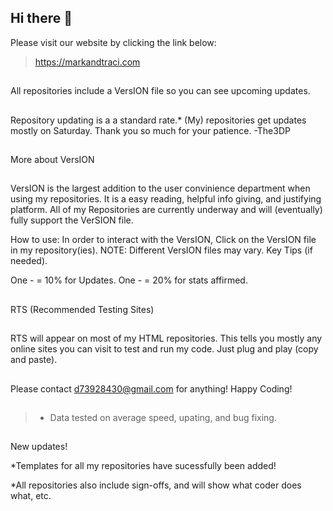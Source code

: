 ## Hi there 👋
 Please visit our website 
 by clicking the link below:  
>https://markandtraci.com
##
All repositories include a VersION file so you can see upcoming updates.
##
Repository updating is a a standard rate.*
(My) repositories get updates mostly 
on Saturday.
Thank you so much for your patience. -The3DP
##
More about VersION
##
VersION is the largest addition to the user convinience
department when using my repositories. 
It is a easy reading, helpful info giving, and
justifying platform. All of my Repositories are currently underway 
and will (eventually) fully support the VerSION file.
>
How to use: In order to interact with the VersION, Click on 
the VersION file in my repository(ies). 
NOTE: Different VersION files may vary.
Key Tips (if needed).

One - = 10% for Updates.
One - = 20% for stats affirmed.
##
RTS (Recommended Testing Sites)
##
RTS will appear on
most of my HTML repositories. This tells you mostly any 
online sites you can visit to test and run my code. Just plug and play (copy and paste).
##
Please contact d73928430@gmail.com for anything!
Happy Coding!
##
>* Data tested on average speed, upating, and bug fixing.
##
New updates!

*Templates for all my repositories have sucessfully been added!

*All repositories also include sign-offs, and will show what coder does what, etc.

